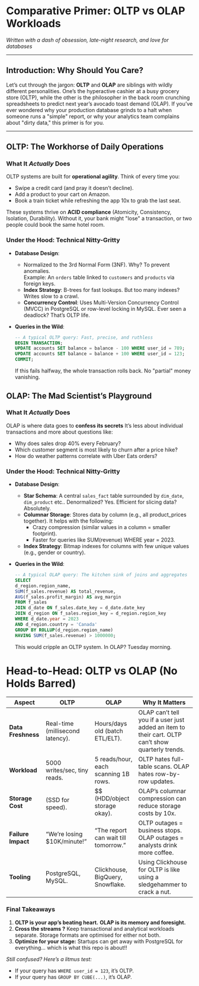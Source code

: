 # Comparative Primer: OLTP vs OLAP Workloads
*Written with a dash of obsession, late-night research, and love for databases*

---

## Introduction: Why Should You Care?

Let’s cut through the jargon: **OLTP** and **OLAP** are siblings with wildly different personalities. One’s the hyperactive cashier at a busy grocery store (OLTP), while the other is the philosopher in the back room crunching spreadsheets to predict next year’s avocado toast demand (OLAP). If you’ve ever wondered why your production database grinds to a halt when someone runs a "simple" report, or why your analytics team complains about "dirty data," this primer is for you.

---

## OLTP: The Workhorse of Daily Operations

### What It *Actually* Does
OLTP systems are built for **operational agility**. Think of every time you:
- Swipe a credit card (and pray it doesn’t decline).
- Add a product to your cart on Amazon.
- Book a train ticket while refreshing the app 10x to grab the last seat.

These systems thrive on **ACID compliance** (Atomicity, Consistency, Isolation, Durability). Without it, your bank might "lose" a transaction, or two people could book the same hotel room.

### Under the Hood: Technical Nitty-Gritty
- **Database Design**:
  - Normalized to the 3rd Normal Form (3NF). Why? To prevent anomalies.  
    Example: An `orders` table linked to `customers` and `products` via foreign keys.
  - **Index Strategy**: B-trees for fast lookups. But too many indexes? Writes slow to a crawl.
  - **Concurrency Control**: Uses Multi-Version Concurrency Control (MVCC) in PostgreSQL or row-level locking in MySQL. Ever seen a deadlock? That’s OLTP life.

- **Queries in the Wild**:
  ```sql  
  -- A typical OLTP query: Fast, precise, and ruthless  
  BEGIN TRANSACTION;  
  UPDATE accounts SET balance = balance - 100 WHERE user_id = 789;  
  UPDATE accounts SET balance = balance + 100 WHERE user_id = 123;  
  COMMIT;  
  ```
  If this fails halfway, the whole transaction rolls back. No "partial" money vanishing.

## OLAP: The Mad Scientist’s Playground

### What It *Actually* Does
OLAP is where data goes to **confess its secrets** It’s less about individual transactions and more about questions like:
- Why does sales drop 40% every February?
- Which customer segment is most likely to churn after a price hike?
- How do weather patterns correlate with Uber Eats orders?

### Under the Hood: Technical Nitty-Gritty
- **Database Design**:
  - **Star Schema**: A central `sales_fact` table surrounded by `dim_date`, `dim_product` etc.. Denormalized? Yes. Efficient for slicing data? Absolutely.  
  - **Columnar Storage**: Stores data by column (e.g., all product_prices together). It helps with the following:
    * Crazy compression (similar values in a column = smaller footprint).
    * Faster for queries like SUM(revenue) WHERE year = 2023.
  - **Index Strategy**: Bitmap indexes for columns with few unique values (e.g., gender or country).

- **Queries in the Wild**:
  ```sql
  -- A typical OLAP query: The kitchen sink of joins and aggregates
  SELECT   
  d_region.region_name,  
  SUM(f_sales.revenue) AS total_revenue,  
  AVG(f_sales.profit_margin) AS avg_margin  
  FROM f_sales  
  JOIN d_date ON f_sales.date_key = d_date.date_key  
  JOIN d_region ON f_sales.region_key = d_region.region_key  
  WHERE d_date.year = 2023  
  AND d_region.country = 'Canada'  
  GROUP BY ROLLUP(d_region.region_name)  
  HAVING SUM(f_sales.revenue) > 1000000;  
  ```
  This would cripple an OLTP system. In OLAP? Tuesday morning.

# Head-to-Head: OLTP vs OLAP (No Holds Barred)

| Aspect           | OLTP                             | OLAP                                 | Why It Matters                                                                                    |
|-------------------|----------------------------------|--------------------------------------|---------------------------------------------------------------------------------------------------|
| **Data Freshness** | Real-time (millisecond latency). | Hours/days old (batch ETL/ELT).      | OLAP can’t tell you if a user just added an item to their cart. OLTP can’t show quarterly trends. |
| **Workload**       | 5000 writes/sec, tiny reads.     | 5 reads/hour, each scanning 1B rows. | OLTP hates full-table scans. OLAP hates row-by-row updates.                                       |
| **Storage Cost**   | $$$$ (SSD for speed).            | $$ (HDD/object storage okay).        | OLAP’s columnar compression can reduce storage costs by 10x.                                      |
| **Failure Impact** | “We’re losing $10K/minute!”      | “The report can wait till tomorrow.” | OLTP outages = business stops. OLAP outages = analysts drink more coffee.                         |
| **Tooling**        | PostgreSQL, MySQL.               | Clickhouse, BigQuery, Snowflake.     | Using Clickhouse for OLTP is like using a sledgehammer to crack a nut.                            |


### Final Takeaways

1. **OLTP is your app’s beating heart.** **OLAP is its memory and foresight.**
2. **Cross the streams ?** Keep transactional and analytical workloads separate. Storage formats are optimised for either not both.
3. **Optimize for your stage:** Startups can get away with PostgreSQL for everything… which is what this repo is about!!

*Still confused? Here’s a litmus test:*

- If your query has `WHERE user_id = 123`, it’s OLTP.
- If your query has `GROUP BY CUBE(...)`, it’s OLAP.